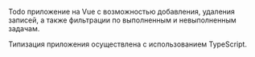 Todo приложение на Vue с возможностью добавления, удаления записей, а также фильтрации по выполненным и невыполненным задачам.

Типизация приложения осуществлена с использованием TypeScript.
